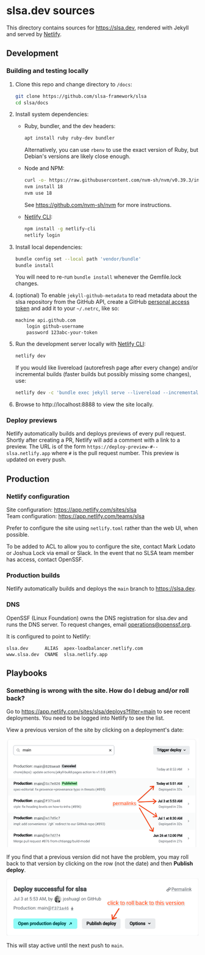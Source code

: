 # slsa.dev sources

This directory contains sources for https://slsa.dev, rendered with Jekyll and
served by [Netlify](https://netlify.com).

## Development

### Building and testing locally

1.  Clone this repo and change directory to `/docs`:

    ```bash
    git clone https://github.com/slsa-framework/slsa
    cd slsa/docs
    ```

2.  Install system dependencies:

    -   Ruby, bundler, and the dev headers:

        ```bash
        apt install ruby ruby-dev bundler
        ```

        Alternatively, you can use `rbenv` to use the exact version of Ruby,
        but Debian's versions are likely close enough.

    -   Node and NPM:

        ```bash
        curl -o- https://raw.githubusercontent.com/nvm-sh/nvm/v0.39.3/install.sh | bash
        nvm install 18
        nvm use 18
        ```

        See https://github.com/nvm-sh/nvm for more instructions.

    -   [Netlify CLI](https://docs.netlify.com/cli/get-started/):

        ```bash
        npm install -g netlify-cli
        netlify login
        ```

3.  Install local dependencies:

    ```bash
    bundle config set --local path 'vendor/bundle'
    bundle install
    ```

    You will need to re-run `bundle install` whenever the Gemfile.lock changes.

4.  (optional) To enable `jekyll-github-metadata` to read metadata about the
    slsa repository from the GitHub API, create a GitHub
    [personal access token](https://github.com/settings/tokens/new) and add it
    to your `~/.netrc`, like so:

    ```none
    machine api.github.com
        login github-username
        password 123abc-your-token
    ```

5.  Run the development server locally with
    [Netlify CLI](https://github.com/netlify/cli/blob/main/docs/netlify-dev.md):

    ```bash
    netlify dev
    ```

    If you would like livereload (autorefresh page after every change) and/or
    incremental builds (faster builds but possibly missing some changes), use:

    ```bash
    netlify dev -c 'bundle exec jekyll serve --livereload --incremental'
    ```

6.  Browse to http://localhost:8888 to view the site locally.

### Deploy previews

Netlify automatically builds and deploys previews of every pull request. Shortly
after creating a PR, Netlify will add a comment with a link to a preview. The
URL is of the form `https://deploy-preview-#--slsa.netlify.app` where `#` is the
pull request number. This preview is updated on every push.

## Production

### Netlify configuration

Site configuration: https://app.netlify.com/sites/slsa \
Team configuration: https://app.netlify.com/teams/slsa

Prefer to configure the site using `netlify.toml` rather than the web UI, when
possible.

To be added to ACL to allow you to configure the site, contact Mark Lodato or
Joshua Lock via email or Slack. In the event that no SLSA team member has
access, contact OpenSSF.

### Production builds

Netlify automatically builds and deploys the `main` branch to https://slsa.dev.

### DNS

OpenSSF (Linux Foundation) owns the DNS registration for slsa.dev and runs the
DNS server. To request changes, email operations@openssf.org.

It is configured to point to Netlify:

```none
slsa.dev      ALIAS  apex-loadbalancer.netlify.com
www.slsa.dev  CNAME  slsa.netlify.app
```

## Playbooks

### Something is wrong with the site. How do I debug and/or roll back?

Go to https://app.netlify.com/sites/slsa/deploys?filter=main to see recent
deployments. You need to be logged into Netlify to see the list.

View a previous version of the site by clicking on a deployment's date:

![screenshot of permalinks](../readme_images/netlify_permalinks_screenshot.png)

If you find that a previous version did not have the problem, you may roll back
to that version by clicking on the row (not the date) and then **Publish
deploy**.

![screenshot of rollback button](../readme_images/netlify_rollback_screenshot.png)

This will stay active until the next push to `main`.
